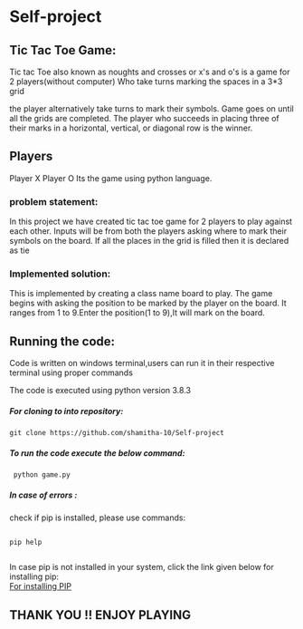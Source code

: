 # Self-project
<h2> Tic Tac Toe Game:</h2>
<p>Tic tac Toe also known as noughts and crosses or x's and o's is a game for 2 players(without computer)
Who take turns marking the spaces in a 3*3 grid</p>

<p>the player alternatively take turns to mark their symbols.
Game goes on until all the grids are completed.
The player who succeeds in placing three of their marks in a horizontal, vertical, or diagonal row is the winner.</p>

<h2>Players</h2>
Player X
Player O
Its the game using python language.

<h3>problem statement:</h3>

<p>In this project we have created tic tac toe game for 2 players to play against each other.
Inputs will be from both the players asking where to mark their symbols on the board.
If all the places in the grid is filled then it is declared as tie</p>

<h3>Implemented solution:</h3>

<p>This is implemented by creating a class name board to play.
The game begins with asking the position to be marked by the player on the board.
It ranges from 1 to 9.Enter the position(1 to 9),It will mark on the board.</p>

<h2>Running the code:</h2>

<p>Code is written on windows terminal,users can run it in their respective terminal using proper commands</p>
The code is executed using python version 3.8.3

<h5>For cloning to into repository:</h5>

```
git clone https://github.com/shamitha-10/Self-project

```

<h5>To run the code execute the below command:</h5>

```
 python game.py

```
<h5>In case of errors :</h5>

check if pip is installed, please use commands:

```

pip help


```

In case pip is not installed in your system, click the link given below for installing pip:</br>
<a href="">For installing PIP</a>


<p allign=center ><h2>THANK YOU !!
ENJOY PLAYING </h2><p>
